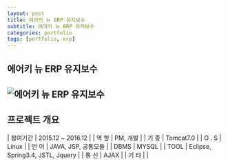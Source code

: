 ```yaml
---
layout: post
title: 에어키 뉴 ERP 유지보수
subtitle: 에어키 뉴 ERP 유지보수
categories: portfolio
tags: [portfolio, erp]
---
```

## 에어키 뉴 ERP 유지보수
![에어키 뉴 ERP 유지보수]()  
-

## 프로젝트 개요

| 참여기간 | 2015.12 ~ 2016.12 |
| 역 할 | PM, 개발 |
| 기 종 | Tomcat7.0 |
| O . S | Linux |
| 언 어 | JAVA, JSP, 공통모듈 |
| DBMS | MYSQL |
| TOOL | Eclipse, Spring3.4, JSTL, Jquery |
| 통 신 | AJAX |
| 기 타 |  |
